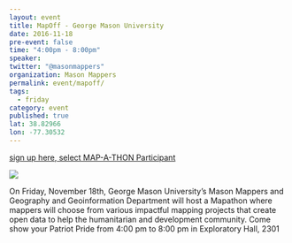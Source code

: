 ```yaml
---
layout: event
title: MapOff - George Mason University
date: 2016-11-18
pre-event: false
time: "4:00pm - 8:00pm"
speaker: 
twitter: "@masonmappers"
organization: Mason Mappers
permalink: event/mapoff/
tags: 
  - friday
category: event
published: true
lat: 38.82966
lon: -77.30532
---
```


[sign up here, select MAP-A-THON Participant](https://www.eventbrite.com/e/mad-aag-2016-tickets-26316097155?aff=eac2)

<img src="{{site.baseurl}}/img/post-images/mason_mappers_flyer.png">

On Friday, November 18th, George Mason University’s Mason Mappers and Geography and Geoinformation Department will host a Mapathon where mappers will choose from various impactful mapping projects that create open data to help the humanitarian and development community. Come show your Patriot Pride from 4:00 pm to 8:00 pm in Exploratory Hall, 2301



 
